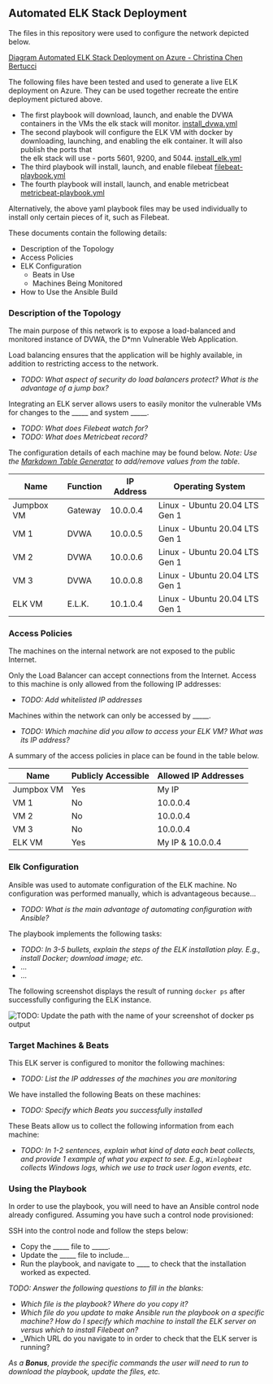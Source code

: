 ## Automated ELK Stack Deployment

The files in this repository were used to configure the network depicted below.

[Diagram Automated ELK Stack Deployment on Azure - Christina Chen Bertucci](https://github.com/livetru2u/cloud-security-elk-stack-on-azure/blob/main/Images/Diagram%20Automated%20ELK%20Stack%20Deployment%20on%20Azure.png)

The following files have been tested and used to generate a live ELK deployment on Azure. They can be used together recreate the entire deployment pictured above. 

  - The first playbook will download, launch, and enable the DVWA containers in the VMs the elk stack will monitor. [install_dvwa.yml](Ansible/install_dvwa.yml)
  - The second playbook will configure the ELK VM with docker by downloading, launching, and enabling the elk container. It will also publish the ports that   
    the elk stack will use - ports 5601, 9200, and 5044. [install_elk.yml](Ansible/install_elk.yml)
  - The third playbook will install, launch, and enable filebeat [filebeat-playbook.yml](Ansible/filebeat-playbook.yml)
  - The fourth playbook will install, launch, and enable metricbeat [metricbeat-playbook.yml](Ansible/metricbeat-playbook.yml)

  Alternatively, the above yaml playbook files may be used individually to install only certain pieces of it, such as Filebeat.

These documents contain the following details:
- Description of the Topology
- Access Policies
- ELK Configuration
  - Beats in Use
  - Machines Being Monitored
- How to Use the Ansible Build


### Description of the Topology

The main purpose of this network is to expose a load-balanced and monitored instance of DVWA, the D*mn Vulnerable Web Application.

Load balancing ensures that the application will be highly available, in addition to restricting access to the network.
- _TODO: What aspect of security do load balancers protect? What is the advantage of a jump box?_

Integrating an ELK server allows users to easily monitor the vulnerable VMs for changes to the _____ and system _____.
- _TODO: What does Filebeat watch for?_
- _TODO: What does Metricbeat record?_

The configuration details of each machine may be found below.
_Note: Use the [Markdown Table Generator](http://www.tablesgenerator.com/markdown_tables) to add/remove values from the table_.

| Name       | Function | IP Address | Operating System                  |
|------------|----------|------------|-----------------------------------|
| Jumpbox VM | Gateway  | 10.0.0.4   | Linux - Ubuntu 20.04 LTS Gen 1    |
| VM 1       | DVWA     | 10.0.0.5   | Linux - Ubuntu 20.04 LTS Gen 1    |
| VM 2       | DVWA     | 10.0.0.6   | Linux - Ubuntu 20.04 LTS Gen 1    |
| VM 3       | DVWA     | 10.0.0.8   | Linux - Ubuntu 20.04 LTS Gen 1    |
| ELK VM     | E.L.K.   | 10.1.0.4   | Linux - Ubuntu 20.04 LTS Gen 1    | 

### Access Policies

The machines on the internal network are not exposed to the public Internet. 

Only the Load Balancer can accept connections from the Internet. Access to this machine is only allowed from the following IP addresses:
- _TODO: Add whitelisted IP addresses_

Machines within the network can only be accessed by _____.
- _TODO: Which machine did you allow to access your ELK VM? What was its IP address?_

A summary of the access policies in place can be found in the table below.

| Name       | Publicly Accessible | Allowed IP Addresses |
|------------|---------------------|----------------------|
| Jumpbox VM | Yes                 | My IP                |
| VM 1       | No                  | 10.0.0.4             |
| VM 2       | No                  | 10.0.0.4             |          
| VM 3       | No                  | 10.0.0.4             |
| ELK VM     | Yes                 | My IP  &  10.0.0.4   |

### Elk Configuration

Ansible was used to automate configuration of the ELK machine. No configuration was performed manually, which is advantageous because...
- _TODO: What is the main advantage of automating configuration with Ansible?_

The playbook implements the following tasks:
- _TODO: In 3-5 bullets, explain the steps of the ELK installation play. E.g., install Docker; download image; etc._
- ...
- ...

The following screenshot displays the result of running `docker ps` after successfully configuring the ELK instance.

![TODO: Update the path with the name of your screenshot of docker ps output](Images/docker_ps_output.png)

### Target Machines & Beats
This ELK server is configured to monitor the following machines:
- _TODO: List the IP addresses of the machines you are monitoring_

We have installed the following Beats on these machines:
- _TODO: Specify which Beats you successfully installed_

These Beats allow us to collect the following information from each machine:
- _TODO: In 1-2 sentences, explain what kind of data each beat collects, and provide 1 example of what you expect to see. E.g., `Winlogbeat` collects Windows logs, which we use to track user logon events, etc._

### Using the Playbook
In order to use the playbook, you will need to have an Ansible control node already configured. Assuming you have such a control node provisioned: 

SSH into the control node and follow the steps below:
- Copy the _____ file to _____.
- Update the _____ file to include...
- Run the playbook, and navigate to ____ to check that the installation worked as expected.

_TODO: Answer the following questions to fill in the blanks:_
- _Which file is the playbook? Where do you copy it?_
- _Which file do you update to make Ansible run the playbook on a specific machine? How do I specify which machine to install the ELK server on versus which to install Filebeat on?_
- _Which URL do you navigate to in order to check that the ELK server is running?

_As a **Bonus**, provide the specific commands the user will need to run to download the playbook, update the files, etc._
